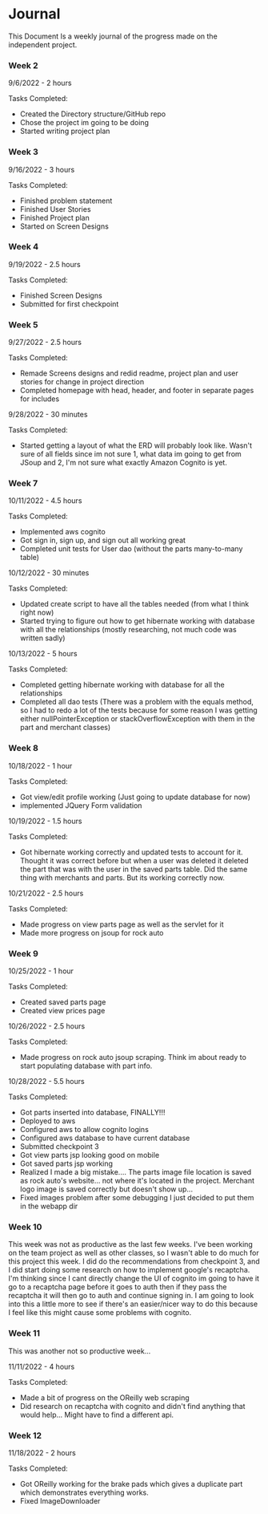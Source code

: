 # Journal

This Document Is a weekly journal of the progress made on the independent project.


### Week 2

9/6/2022 - 2 hours

Tasks Completed:
 * Created the Directory structure/GitHub repo
 * Chose the project im going to be doing
 * Started writing project plan

### Week 3

9/16/2022 - 3 hours

Tasks Completed:
 * Finished problem statement
 * Finished User Stories
 * Finished Project plan
 * Started on Screen Designs

### Week 4

9/19/2022 - 2.5 hours

Tasks Completed:
 * Finished Screen Designs
 * Submitted for first checkpoint

### Week 5

9/27/2022 -  2.5 hours

Tasks Completed:
 * Remade Screens designs and redid readme, project plan and user stories for change in project direction
 * Completed homepage with head, header, and footer in separate pages for includes

9/28/2022 - 30 minutes

Tasks Completed:
 * Started getting a layout of what the ERD will probably look like. Wasn't sure of all fields since im not sure 1,
what data im going to get from JSoup and 2, I'm not sure what exactly Amazon Cognito is yet.

### Week 7

10/11/2022 - 4.5 hours

Tasks Completed:
 * Implemented aws cognito
 * Got sign in, sign up, and sign out all working great
 * Completed unit tests for User dao (without the parts many-to-many table)

10/12/2022 - 30 minutes 

Tasks Completed:
 * Updated create script to have all the tables needed (from what I think right now)
 * Started trying to figure out how to get hibernate working with database with all the relationships (mostly 
researching, not much code was written sadly)

10/13/2022 - 5 hours

Tasks Completed:
 * Completed getting hibernate working with database for all the relationships
 * Completed all dao tests (There was a problem with the equals method, so I had to redo a lot of the tests because for
some reason I was getting either nullPointerException or stackOverflowException with them in the part and merchant classes)

### Week 8

10/18/2022 - 1 hour

Tasks Completed:
 * Got view/edit profile working (Just going to update database for now)
 * implemented JQuery Form validation

10/19/2022 - 1.5 hours

Tasks Completed:
 * Got hibernate working correctly and updated tests to account for it. Thought it was correct before but when a user 
was deleted it deleted the part that was with the user in the saved parts table. Did the same thing with merchants and 
parts. But its working correctly now.

10/21/2022 - 2.5 hours

Tasks Completed:
 * Made progress on view parts page as well as the servlet for it
 * Made more progress on jsoup for rock auto

### Week 9

10/25/2022 - 1 hour

Tasks Completed:
 * Created saved parts page
 * Created view prices page

10/26/2022 - 2.5 hours

Tasks Completed:
 * Made progress on rock auto jsoup scraping. Think im about ready to start populating database with part info.

10/28/2022 - 5.5 hours

Tasks Completed:
 * Got parts inserted into database, FINALLY!!!
 * Deployed to aws
 * Configured aws to allow cognito logins
 * Configured aws database to have current database
 * Submitted checkpoint 3
 * Got view parts jsp looking good on mobile
 * Got saved parts jsp working
 * Realized I made a big mistake.... The parts image file location is saved as rock auto's website... not where it's
located in the project. Merchant logo image is saved correctly but doesn't show up...
 * Fixed images problem after some debugging I just decided to put them in the webapp dir

### Week 10

This week was not as productive as the last few weeks. I've been working on the team project as well as other classes,
so I wasn't able to do much for this project this week. I did do the recommendations from checkpoint 3, and I did 
start doing some research on how to implement google's recaptcha. I'm thinking since I cant directly change the UI of 
cognito im going to have it go to a recaptcha page before it goes to auth then if they pass the recaptcha it will then 
go to auth and continue signing in. I am going to look into this a little more to see if there's an easier/nicer way to 
do this because I feel like this might cause some problems with cognito.

### Week 11

This was another not so productive week...

11/11/2022 - 4 hours

Tasks Completed:
 * Made a bit of progress on the OReilly web scraping
 * Did research on recaptcha with cognito and didn't find anything that would help... Might have to find a different api.


### Week 12

11/18/2022 - 2 hours

Tasks Completed:
 * Got OReilly working for the brake pads which gives a duplicate part which demonstrates everything works.
 * Fixed ImageDownloader